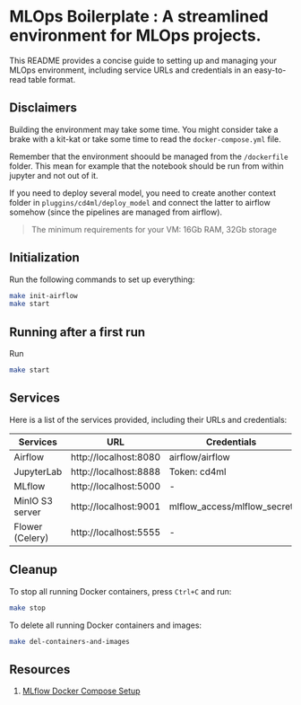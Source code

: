 # MLOps Boilerplate : A streamlined environment for MLOps projects.

This README provides a concise guide to setting up and managing your MLOps environment, including service URLs and credentials in an easy-to-read table format.

## Disclaimers
Building the environment may take some time. You might consider take a brake with a kit-kat or take some time to read the `docker-compose.yml` file.

Remember that the environment shoould be managed from the `/dockerfile` folder. This mean for example that the notebook should be run from within jupyter and not out of it.

If you need to deploy several model, you need to create another context folder in `pluggins/cd4ml/deploy_model` and connect the latter to airflow somehow (since the pipelines are managed from airflow).

> The minimum requirements for your VM: 16Gb RAM, 32Gb storage

## Initialization
Run the following commands to set up everything:

```sh
make init-airflow
make start
```

## Running after a first run
Run

```sh
make start
```


## Services
Here is a list of the services provided, including their URLs and credentials:

| Services          | URL                       | Credentials           |
|------------------|---------------------------|-----------------------|
| Airflow          | http://localhost:8080     | airflow/airflow       |
| JupyterLab       | http://localhost:8888     | Token: cd4ml          |
| MLflow           | http://localhost:5000     | -                     |
| MinIO S3 server  | http://localhost:9001     | mlflow_access/mlflow_secret |
| Flower (Celery)  | http://localhost:5555     | -                     |

## Cleanup
To stop all running Docker containers, press `Ctrl+C` and run:

```sh
make stop
```

To delete all running Docker containers and images:

```sh
make del-containers-and-images
```

## Resources
1. [MLflow Docker Compose Setup](https://github.com/sachua/mlflow-docker-compose)